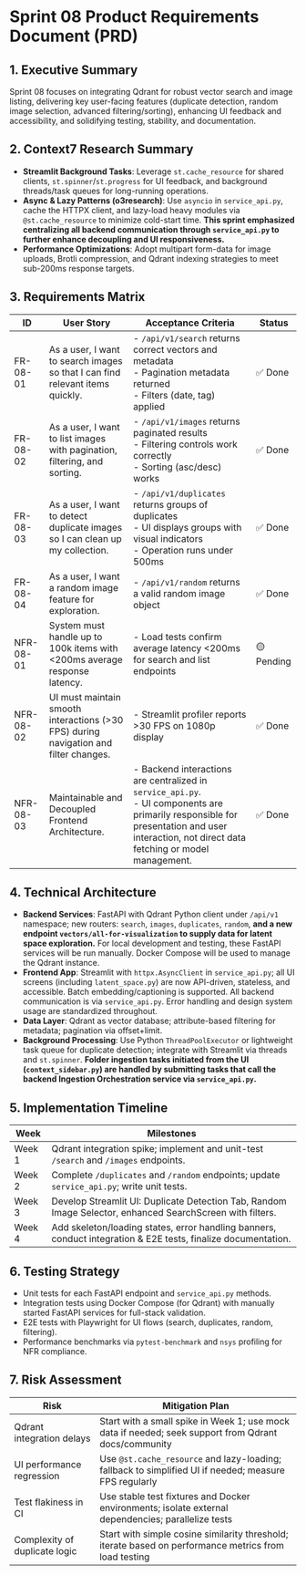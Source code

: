 # Sprint 08 Product Requirements Document (PRD)

## 1. Executive Summary
Sprint 08 focuses on integrating Qdrant for robust vector search and image listing, delivering key user-facing features (duplicate detection, random image selection, advanced filtering/sorting), enhancing UI feedback and accessibility, and solidifying testing, stability, and documentation.

## 2. Context7 Research Summary
- **Streamlit Background Tasks**: Leverage `st.cache_resource` for shared clients, `st.spinner`/`st.progress` for UI feedback, and background threads/task queues for long-running operations.
- **Async & Lazy Patterns (o3research)**: Use `asyncio` in `service_api.py`, cache the HTTPX client, and lazy-load heavy modules via `@st.cache_resource` to minimize cold-start time. **This sprint emphasized centralizing all backend communication through `service_api.py` to further enhance decoupling and UI responsiveness.**
- **Performance Optimizations**: Adopt multipart form-data for image uploads, Brotli compression, and Qdrant indexing strategies to meet sub-200ms response targets.

## 3. Requirements Matrix
| ID        | User Story                                                                                   | Acceptance Criteria                                                                                                               | Status |
|-----------|----------------------------------------------------------------------------------------------|-----------------------------------------------------------------------------------------------------------------------------------|--------|
| FR-08-01  | As a user, I want to search images so that I can find relevant items quickly.               | - `/api/v1/search` returns correct vectors and metadata<br>- Pagination metadata returned<br>- Filters (date, tag) applied      | ✅ Done |
| FR-08-02  | As a user, I want to list images with pagination, filtering, and sorting.                    | - `/api/v1/images` returns paginated results<br>- Filtering controls work correctly<br>- Sorting (asc/desc) works                 | ✅ Done |
| FR-08-03  | As a user, I want to detect duplicate images so I can clean up my collection.               | - `/api/v1/duplicates` returns groups of duplicates<br>- UI displays groups with visual indicators<br>- Operation runs under 500ms | ✅ Done |
| FR-08-04  | As a user, I want a random image feature for exploration.                                    | - `/api/v1/random` returns a valid random image object                                                                                | ✅ Done |
| NFR-08-01 | System must handle up to 100k items with <200ms average response latency.                    | - Load tests confirm average latency <200ms for search and list endpoints                                                        | 🟡 Pending |
| NFR-08-02 | UI must maintain smooth interactions (>30 FPS) during navigation and filter changes.           | - Streamlit profiler reports >30 FPS on 1080p display                                                                              | ✅ Done |
| NFR-08-03 | Maintainable and Decoupled Frontend Architecture.                                            | - Backend interactions are centralized in `service_api.py`.<br>- UI components are primarily responsible for presentation and user interaction, not direct data fetching or model management. | ✅ Done |

## 4. Technical Architecture
- **Backend Services**: FastAPI with Qdrant Python client under `/api/v1` namespace; new routers: `search`, `images`, `duplicates`, `random`, **and a new endpoint `vectors/all-for-visualization` to supply data for latent space exploration.** For local development and testing, these FastAPI services will be run manually. Docker Compose will be used to manage the Qdrant instance.
- **Frontend App**: Streamlit with `httpx.AsyncClient` in `service_api.py`; all UI screens (including `latent_space.py`) are now API-driven, stateless, and accessible. Batch embedding/captioning is supported. All backend communication is via `service_api.py`. Error handling and design system usage are standardized throughout.
- **Data Layer**: Qdrant as vector database; attribute-based filtering for metadata; pagination via offset+limit.
- **Background Processing**: Use Python `ThreadPoolExecutor` or lightweight task queue for duplicate detection; integrate with Streamlit via threads and `st.spinner`. **Folder ingestion tasks initiated from the UI (`context_sidebar.py`) are handled by submitting tasks that call the backend Ingestion Orchestration service via `service_api.py`.**

## 5. Implementation Timeline
| Week   | Milestones                                                                                                   |
|--------|--------------------------------------------------------------------------------------------------------------|
| Week 1 | Qdrant integration spike; implement and unit-test `/search` and `/images` endpoints.                         |
| Week 2 | Complete `/duplicates` and `/random` endpoints; update `service_api.py`; write unit tests.                    |
| Week 3 | Develop Streamlit UI: Duplicate Detection Tab, Random Image Selector, enhanced SearchScreen with filters.     |
| Week 4 | Add skeleton/loading states, error handling banners, conduct integration & E2E tests, finalize documentation.    |

## 6. Testing Strategy
- Unit tests for each FastAPI endpoint and `service_api.py` methods.  
- Integration tests using Docker Compose (for Qdrant) with manually started FastAPI services for full-stack validation.  
- E2E tests with Playwright for UI flows (search, duplicates, random, filtering).  
- Performance benchmarks via `pytest-benchmark` and `nsys` profiling for NFR compliance.

## 7. Risk Assessment
| Risk                            | Mitigation Plan                                                                                               |
|---------------------------------|--------------------------------------------------------------------------------------------------------------|
| Qdrant integration delays       | Start with a small spike in Week 1; use mock data if needed; seek support from Qdrant docs/community         |
| UI performance regression       | Use `@st.cache_resource` and lazy-loading; fallback to simplified UI if needed; measure FPS regularly         |
| Test flakiness in CI            | Use stable test fixtures and Docker environments; isolate external dependencies; parallelize tests            |
| Complexity of duplicate logic   | Start with simple cosine similarity threshold; iterate based on performance metrics from load testing         | 